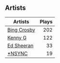 ## Artists
Artists | Plays 
----- | -----: 
[Bing Crosby](/artists/bing-crosby-1864) | 202
[Kenny G](/artists/kenny-g-7789) | 122
[Ed Sheeran](/artists/ed-sheeran-396790) | 33
[*NSYNC](/artists/nsync-31882) | 19

